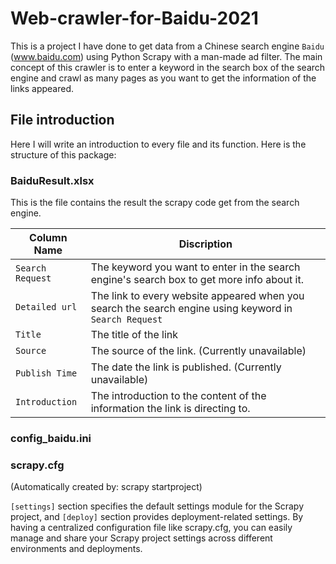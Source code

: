 # Web-crawler-for-Baidu-2021 #
This is a project I have done to get data from a Chinese search engine `Baidu` (www.baidu.com) using Python Scrapy with a man-made ad filter. The main concept of this crawler is to enter a keyword in the search
box of the search engine and crawl as many pages as you want to get the information of the links appeared.

## File introduction ##
Here I will write an introduction to every file and its function. Here is the structure of this package:


### BaiduResult.xlsx ###
This is the file contains the result the scrapy code get from the search engine.

Column Name   | Discription
------------- | -------------
`Search Request`  | The keyword you want to enter in the search engine's search box to get more info about it.
`Detailed url` | The link to every website appeared when you search the search engine using keyword in `Search Request`
`Title` | The title of the link
`Source` | The source of the link. (Currently unavailable)
`Publish Time` | The date the link is published. (Currently unavailable)
`Introduction` | The introduction to the content of the information the link is directing to.

### config_baidu.ini ###

### scrapy.cfg ### 
(Automatically created by: scrapy startproject)

`[settings]` section specifies the default settings module for the Scrapy project, and `[deploy]` section provides deployment-related settings. By having a centralized configuration file like scrapy.cfg, you can easily manage and share your Scrapy project settings across different environments and deployments.

